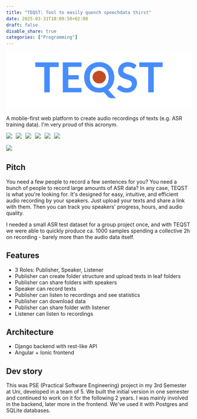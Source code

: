 ```yaml
---
title: "TEQST: Tool to easily quench speechdata thirst"
date: 2025-03-31T10:09:50+02:00
draft: false
disable_share: true
categories: ["Programming"]
---
```


![>TEQST Logo<](images/teqst.png)

A mobile-first web platform to create audio recordings of texts (e.g. ASR training data). I'm very proud of this acronym.

<p>
<img src="https://img.shields.io/badge/python-3776AB?logo=Python&logoColor=white" height="30px" align="left" style="margin-right:10px;"/>
<img src="https://img.shields.io/badge/typescript-3178C6?logo=TypeScript&logoColor=white" height="30px" align="left" style="margin-right:10px;"/>
<img src="https://img.shields.io/badge/django-092E20?logo=Django&logoColor=white" height="30px" align="left" style="margin-right:10px;"/>
<img src="https://img.shields.io/badge/angular-0F0F11?logo=Angular&logoColor=white" height="30px" align="left" style="margin-right:10px;"/>
<img src="https://img.shields.io/badge/ionic-3880FF?logo=Ionic&logoColor=white" height="30px" align="left" style="margin-right:10px;"/>
<img src="https://img.shields.io/badge/PostgreSQL-4169E1?logo=PostgreSQL&logoColor=white" height="30px"/>
</p>

<a href="https://github.com/TEQST/TEQST"><img src="https://img.shields.io/badge/GitHub-TEQST-000000?logo=GitHub" height="30px"/></a>

## Pitch

You need a few people to record a few sentences for you? You need a bunch of people to record large amounts of ASR data? In any case, TEQST is what you're looking for. It's designed for easy, intuitive, and efficient audio recording by your speakers. Just upload your texts and share a link with them. Then you can track you speakers' progress, hours, and audio quality. 

I needed a small ASR test dataset for a group project once, and with TEQST we were able to quickly produce ca. 1000 samples spending a collective 2h on recording - barely more than the audio data itself.

## Features

- 3 Roles: Publisher, Speaker, Listener
- Publisher can create folder structure and upload texts in leaf folders
- Publisher can share folders with speakers
- Speaker can record texts
- Publisher can listen to recordings and see statistics
- Publisher can download data
- Publisher can share folder with listener
- Listener can listen to recordings

## Architecture

- Django backend with rest-like API
- Angular + Ionic frontend

## Dev story

This was PSE (Practical Software Engineering) project in my 3rd Semester at Uni, developed in a team of 5. We built the initial version in one semester and continued to work on it for the following 2 years. I was mainly involved in the backend, later more in the frontend. We've used it with Postgres and SQLite databases.